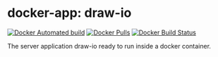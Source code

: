 # docker-app: draw-io

[![Docker Automated build](https://img.shields.io/docker/automated/talsenteam/docker-app--draw-io.svg?style=for-the-badge)](https://hub.docker.com/r/talsenteam/docker-app--draw-io/)
[![Docker Pulls](https://img.shields.io/docker/pulls/talsenteam/docker-app--draw-io.svg?style=for-the-badge)](https://hub.docker.com/r/talsenteam/docker-app--draw-io/)
[![Docker Build Status](https://img.shields.io/docker/build/talsenteam/docker-app--draw-io.svg?style=for-the-badge)](https://hub.docker.com/r/talsenteam/docker-app--draw-io/)

The server application draw-io ready to run inside a docker container.
